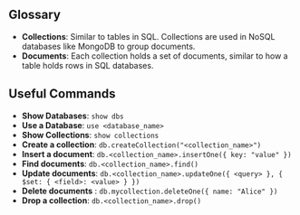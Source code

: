 

## Glossary

- **Collections**: Similar to tables in SQL. Collections are used in NoSQL databases like MongoDB to group documents. 
- **Documents**: Each collection holds a set of documents, similar to how a table holds rows in SQL databases.

## Useful Commands

* **Show Databases**: `show dbs`
* **Use a Database**: `use <database_name>`
* **Show Collections**: `show collections`
* **Create a collection**: `db.createCollection("<collection_name>")`
* **Insert a document**: `db.<collection_name>.insertOne({ key: "value" })`
* **Find documents**: `db.<collection_name>.find()`
* **Update documents**: `db.<collection_name>.updateOne({ <query> }, { $set: { <field>: <value> } })`
* **Delete documents** : `db.mycollection.deleteOne({ name: "Alice" })`
* **Drop a collection**: `db.<collection_name>.drop()`


